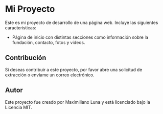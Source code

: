 # Mi Proyecto

Este es mi proyecto de desarrollo de una página web. Incluye las siguientes características:

- Página de inicio con distintas secciones como información sobre la fundación, contacto, fotos y videos.

## Contribución

Si deseas contribuir a este proyecto, por favor abre una solicitud de extracción o envíame un correo electrónico.

## Autor

Este proyecto fue creado por Maximiliano Luna y está licenciado bajo la Licencia MIT.
